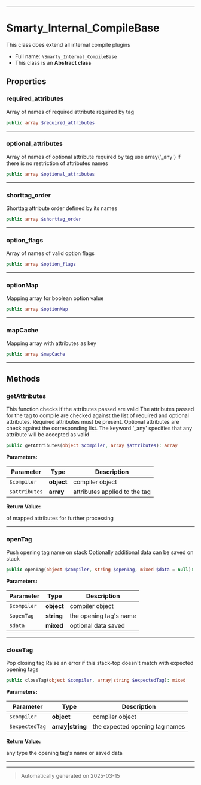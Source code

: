 ***

# Smarty_Internal_CompileBase

This class does extend all internal compile plugins



* Full name: `\Smarty_Internal_CompileBase`
* This class is an **Abstract class**



## Properties


### required_attributes

Array of names of required attribute required by tag

```php
public array $required_attributes
```






***

### optional_attributes

Array of names of optional attribute required by tag
use array('_any') if there is no restriction of attributes names

```php
public array $optional_attributes
```






***

### shorttag_order

Shorttag attribute order defined by its names

```php
public array $shorttag_order
```






***

### option_flags

Array of names of valid option flags

```php
public array $option_flags
```






***

### optionMap

Mapping array for boolean option value

```php
public array $optionMap
```






***

### mapCache

Mapping array with attributes as key

```php
public array $mapCache
```






***

## Methods


### getAttributes

This function checks if the attributes passed are valid
The attributes passed for the tag to compile are checked against the list of required and
optional attributes. Required attributes must be present. Optional attributes are check against
the corresponding list. The keyword '_any' specifies that any attribute will be accepted
as valid

```php
public getAttributes(object $compiler, array $attributes): array
```








**Parameters:**

| Parameter | Type | Description |
|-----------|------|-------------|
| `$compiler` | **object** | compiler object |
| `$attributes` | **array** | attributes applied to the tag |


**Return Value:**

of mapped attributes for further processing




***

### openTag

Push opening tag name on stack
Optionally additional data can be saved on stack

```php
public openTag(object $compiler, string $openTag, mixed $data = null): mixed
```








**Parameters:**

| Parameter | Type | Description |
|-----------|------|-------------|
| `$compiler` | **object** | compiler object |
| `$openTag` | **string** | the opening tag&#039;s name |
| `$data` | **mixed** | optional data saved |





***

### closeTag

Pop closing tag
Raise an error if this stack-top doesn't match with expected opening tags

```php
public closeTag(object $compiler, array|string $expectedTag): mixed
```








**Parameters:**

| Parameter | Type | Description |
|-----------|------|-------------|
| `$compiler` | **object** | compiler object |
| `$expectedTag` | **array&#124;string** | the expected opening tag names |


**Return Value:**

any type the opening tag's name or saved data




***


***
> Automatically generated on 2025-03-15
